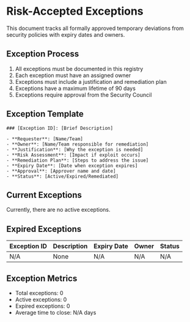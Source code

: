 # Risk-Accepted Exceptions

This document tracks all formally approved temporary deviations from security policies with expiry dates and owners.

## Exception Process

1. All exceptions must be documented in this registry
2. Each exception must have an assigned owner
3. Exceptions must include a justification and remediation plan
4. Exceptions have a maximum lifetime of 90 days
5. Exceptions require approval from the Security Council

## Exception Template

```
### [Exception ID]: [Brief Description]

- **Requester**: [Name/Team]
- **Owner**: [Name/Team responsible for remediation]
- **Justification**: [Why the exception is needed]
- **Risk Assessment**: [Impact if exploit occurs]
- **Remediation Plan**: [Steps to address the issue]
- **Expiry Date**: [Date when exception expires]
- **Approval**: [Approver name and date]
- **Status**: [Active/Expired/Remediated]
```

## Current Exceptions

Currently, there are no active exceptions.

## Expired Exceptions

| Exception ID | Description | Expiry Date | Owner | Status |
|--------------|-------------|-------------|-------|--------|
| N/A | None | N/A | N/A | N/A |

## Exception Metrics

- Total exceptions: 0
- Active exceptions: 0
- Expired exceptions: 0
- Average time to close: N/A days